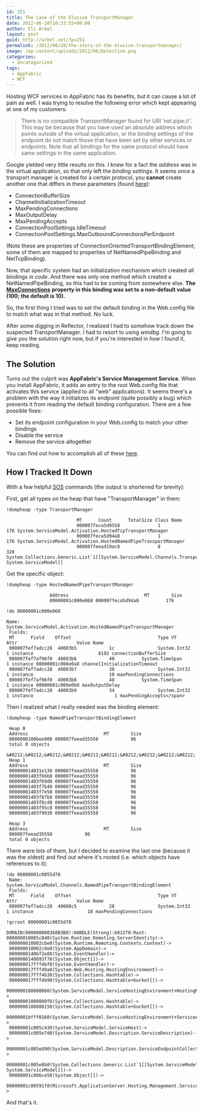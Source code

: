 ```yaml
---
id: 251
title: The Case of the Elusive TransportManager
date: 2012-06-28T10:33:55+00:00
author: Eli Arbel
layout: post
guid: http://arbel.net/?p=251
permalink: /2012/06/28/the-story-of-the-elusive-transportmanager/
image: /wp-content/uploads/2012/06/Detective.png
categories:
  - Uncategorized
tags:
  - AppFabric
  - WCF
---
```

Hosting WCF services in AppFabric has its benefits, but it can cause a lot of pain as well. I was trying to resolve the following error which kept appearing at one of my customers:

<!--more-->

> There is no compatible TransportManager found for URI &#8216;net.pipe://<some address>'. This may be because that you have used an absolute address which points outside of the virtual application, or the binding settings of the endpoint do not match those that have been set by other services or endpoints. Note that all bindings for the same protocol should have same settings in the same application.

Google yielded very little results on this. I knew for a fact the _address_ was in the virtual application, so that only left the _binding settings_. It seems once a transport manager is created for a certain protocol, you **cannot** create another one that differs in these parameters (found [here](http://msdn.microsoft.com/en-us/library/ms733109.aspx)):

  * ConnectionBufferSize
  * ChannelInitializationTimeout
  * MaxPendingConnections
  * MaxOutputDelay
  * MaxPendingAccepts
  * ConnectionPoolSettings.IdleTimeout
  * ConnectionPoolSettings.MaxOutboundConnectionsPerEndpoint

(Note these are properties of ConnectionOrientedTransportBindingElement; some of them are mapped to properties of NetNamedPipeBinding and NetTcpBinding).

Now, that specific system had an initialization mechanism which created all bindings _in code_. And there was only one method which created a NetNamedPipeBinding, so this had to be coming from somewhere else. **The** [**MaxConnections**](http://msdn.microsoft.com/en-us/library/system.servicemodel.netnamedpipebinding.maxconnections.aspx) **property in this binding was set to a non-default value (100; the default is 10).**

So, the first thing I tried was to set the default binding in the Web.config file to match what was in that method. No luck.

After some digging in Reflector, I realized I had to somehow track down the suspected TransportManager. I had to resort to using _windbg_. I'm going to give you the solution right now, but if you're interested in _how_ I found it, keep reading.

## The Solution

Turns out the culprit was **AppFabric's Service Management Service**. When you install AppFabric, it adds an entry to the root Web.config file that activates this service (applied to all "web" applications). It seems there's a problem with the way it initializes its endpoint (quite possibly a bug) which prevents it from reading the default binding configuration. There are a few possible fixes:

  * Set its endpoint configuration in your Web.config to match your other bindings
  * Disable the service
  * Remove the service altogether

You can find out how to accomplish all of these [here](http://msdn.microsoft.com/en-us/library/ff383422).

## How I Tracked It Down

With a few helpful [SOS](http://msdn.microsoft.com/en-us/library/bb190764) commands (the output is shortened for brevity):

First, get all types on the heap that have "TransportManager" in them:

```
!dumpheap -type TransportManager

                          MT      Count      TotalSize Class Name
						  000007feca5d9558              1                  176 System.ServiceModel.Activation.HostedTcpTransportManager
						  000007feca5d94a8              1                  176 System.ServiceModel.Activation.HostedNamedPipeTransportManager
						  000007feead19ac8              8                  320 System.Collections.Generic.List`1[[System.ServiceModel.Channels.TransportManager, System.ServiceModel]]
```

Get the specific object:

```
!dumpheap -type HostedNamedPipeTransportManager

                Address                            MT        Size
				00000001c000e068 000007feca5d94a8          176        

!do 00000001c000e068

Name:              System.ServiceModel.Activation.HostedNamedPipeTransportManager
 Fields:
 MT      Field    Offset                                Type VT        Attr                      Value Name
 000007fef7adcc28  40003b5            1c                System.Int32  1 instance                        8192 connectionBufferSize
 000007fef7af96f0  40003b6            40          System.TimeSpan     1 instance 00000001c000e0a8 channelInitializationTimeout
 000007fef7adcc28  40003b7            30                System.Int32  1 instance                            10 maxPendingConnections
 000007fef7af96f0  40003b8            48          System.TimeSpan     1 instance 00000001c000e0b0 maxOutputDelay
 000007fef7adcc28  40003b9            34                System.Int32  1 instance                              1 maxPendingAccepts</span>
```

Then I realized what I really needed was the binding element:

```
!dumpheap -type NamedPipeTransportBindingElement

 Heap 0
 Address                            MT        Size
 0000000100bee908 000007feead35550            96
 total 0 objects
 &#8212;&#8212;&#8212;&#8212;&#8212;&#8212;&#8212;&#8212;&#8212;&#8212;
 Heap 1
 Address                            MT        Size
 000000014031e130 000007feead35550            96
 00000001403f66b8 000007feead35550            96
 00000001403f69d0 000007feead35550            96
 00000001403f7b40 000007feead35550            96
 00000001403f7e58 000007feead35550            96
 00000001403f87b8 000007feead35550            96
 00000001403f8cd0 000007feead35550            96
 00000001403f95c8 000007feead35550            96
 00000001403f9930 000007feead35550            96      

 Heap 3
 Address                            MT        Size
 000007feead35550            96
 total 0 objects
```

There were lots of them, but I decided to examine the last one (because it was the oldest) and find out where it's rooted (i.e. which objects have references to it):

```
!do 00000001c0055d78
 Name:              System.ServiceModel.Channels.NamedPipeTransportBindingElement
 Fields:
 MT      Field    Offset                                Type VT        Attr                      Value Name
 000007fef7adcc28  40008c5            28                System.Int32  1 instance                    10 maxPendingConnections

!gcroot 00000001c0055d78

DOMAIN(000000000368B3B0):HANDLE(Strong):b812f0:Root:  000000010005c840(System.Runtime.Remoting.ServerIdentity)->
 000000010002cbe0(System.Runtime.Remoting.Contexts.Context)->
 000000010002c8e0(System.AppDomain)->
 00000001406f2e88(System.EventHandler)->
 0000000140093f78(System.Object[])->
 000000017fff4bf0(System.EventHandler)->
 000000017fff49a0(System.Web.Hosting.HostingEnvironment)->
 000000017fff4b38(System.Collections.Hashtable)->
 000000017fff4b90(System.Collections.Hashtable+bucket[])->
 0000000180080060(System.ServiceModel.ServiceHostingEnvironment+HostingManager)->
 00000001800800f8(System.Collections.Hashtable)->
 0000000180080150(System.Collections.Hashtable+bucket[])->
 00000001bfff0160(System.ServiceModel.ServiceHostingEnvironment+ServiceActivationInfo)->
 00000001c005c430(System.ServiceModel.ServiceHost)->
 00000001c005e7d0(System.ServiceModel.Description.ServiceDescription)->
 00000001c005e890(System.ServiceModel.Description.ServiceEndpointCollection)->
 00000001c005e8b0(System.Collections.Generic.List`1[[System.ServiceModel.Description.ServiceEndpoint, System.ServiceModel]])->
 00000001c006ce58(System.Object[])->
 00000001c00591f0(Microsoft.ApplicationServer.Hosting.Management.ServiceManagementEndpoint)->
```

And that's it.
